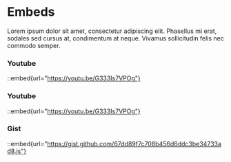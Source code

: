 # Embeds

Lorem ipsum dolor sit amet, consectetur adipiscing elit. Phasellus mi erat, sodales sed cursus at, condimentum at neque. Vivamus sollicitudin felis nec commodo semper. 


### Youtube

::embed{url="https://youtu.be/G333Is7VPOg"}

### Youtube

::embed{url="https://youtu.be/G333Is7VPOg"}

### Gist

::embed{url="https://gist.github.com/67dd89f7c708b456d6ddc3be34733ad8.js"}

